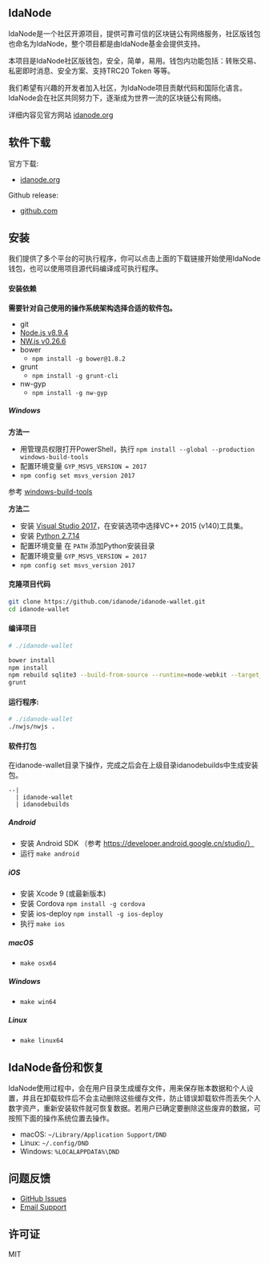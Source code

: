 ## IdaNode

IdaNode是一个社区开源项目，提供可靠可信的区块链公有网络服务，社区版钱包也命名为IdaNode，整个项目都是由IdaNode基金会提供支持。

本项目是IdaNode社区版钱包，安全，简单，易用。钱包内功能包括：转账交易、私密即时消息、安全方案、支持TRC20 Token 等等。

我们希望有兴趣的开发者加入社区，为IdaNode项目贡献代码和国际化语言。IdaNode会在社区共同努力下，逐渐成为世界一流的区块链公有网络。

详细内容见官方网站 [idanode.org](https://idanode.org/)

## 软件下载

官方下载: 
- [idanode.org](https://idanode.org/application.html)

Github release: 
- [github.com](https://github.com/idanode/idanode-wallet/releases)


## 安装

我们提供了多个平台的可执行程序，你可以点击上面的下载链接开始使用IdaNode钱包，也可以使用项目源代码编译成可执行程序。

#### 安装依赖

**需要针对自己使用的操作系统架构选择合适的软件包。**

- git
- [Node.js v8.9.4](https://nodejs.org/dist/v8.9.4/)
- [NW.js v0.26.6](https://dl.nwjs.io/v0.26.6)
- bower
    - `npm install -g bower@1.8.2`
- grunt
    - `npm install -g grunt-cli`
- nw-gyp
    - `npm install -g nw-gyp`


##### Windows

**方法一**

- 用管理员权限打开PowerShell，执行 `npm install --global --production windows-build-tools`
- 配置环境变量 `GYP_MSVS_VERSION = 2017`
- `npm config set msvs_version 2017`

参考 [windows-build-tools](https://github.com/felixrieseberg/windows-build-tools)


**方法二**

- 安装 [Visual Studio 2017](https://visualstudio.microsoft.com/zh-hans/thank-you-downloading-visual-studio/?sku=Community&rel=15)，在安装选项中选择VC++ 2015 (v140)工具集。
- 安装 [Python 2.7.14](https://www.python.org/downloads/release/python-2714/)
- 配置环境变量 在 `PATH` 添加Python安装目录
- 配置环境变量 `GYP_MSVS_VERSION = 2017`
- `npm config set msvs_version 2017`


#### 克隆项目代码

```sh
git clone https://github.com/idanode/idanode-wallet.git
cd idanode-wallet
```

#### 编译项目

```sh
# ./idanode-wallet

bower install
npm install
npm rebuild sqlite3 --build-from-source --runtime=node-webkit --target_arch=x64 --target=0.26.6
grunt
```

#### 运行程序:

```sh
# ./idanode-wallet
./nwjs/nwjs .
```

#### 软件打包

在idanode-wallet目录下操作，完成之后会在上级目录idanodebuilds中生成安装包。

```
--|
  | idanode-wallet
  | idanodebuilds
```

##### Android

- 安装 Android SDK （参考 https://developer.android.google.cn/studio/）
- 运行 `make android`

##### iOS

- 安装 Xcode 9 (或最新版本)
- 安装 Cordova `npm install -g cordova`
- 安装 ios-deploy `npm install -g ios-deploy`
- 执行 `make ios`


##### macOS

- `make osx64`

##### Windows

- `make win64`

##### Linux

- `make linux64`


## IdaNode备份和恢复

IdaNode使用过程中，会在用户目录生成缓存文件，用来保存账本数据和个人设置，并且在卸载软件后不会主动删除这些缓存文件，防止错误卸载软件而丢失个人数字资产，重新安装软件就可恢复数据。若用户已确定要删除这些废弃的数据，可按照下面的操作系统位置去操作。

* macOS: `~/Library/Application Support/DND`
* Linux: `~/.config/DND`
* Windows: `%LOCALAPPDATA%\DND`


## 问题反馈

* [GitHub Issues](https://github.com/idanode/idanode-wallet/issues)
* [Email Support](mailto:foundation@idanode.org)

## 许可证

MIT

